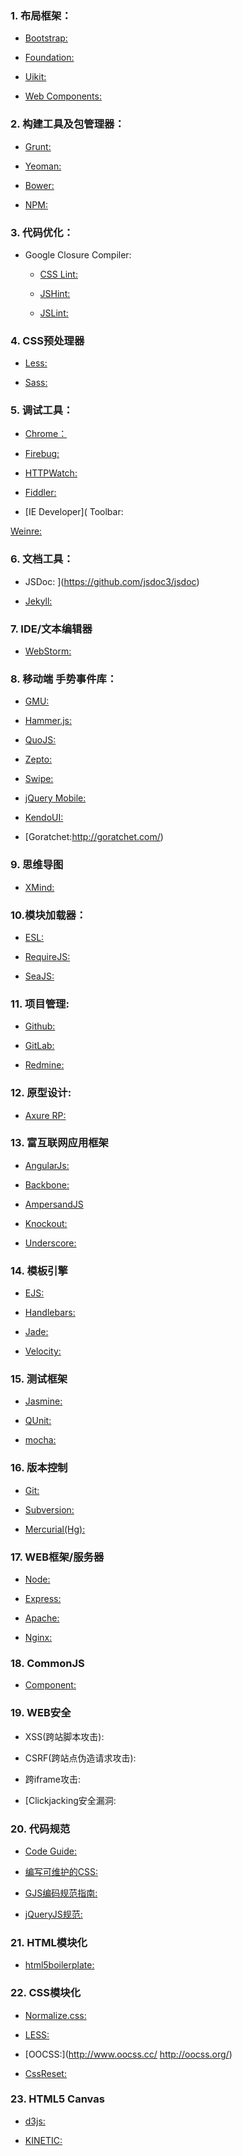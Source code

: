 ### 1. 布局框架：
- [Bootstrap:]( http://getbootstrap.com/)

- [Foundation:]( http://foundation.zurb.com/)

- [Uikit:]( http://www.getuikit.com/)

- [Web Components:](http://css-tricks.com/modular-future-web-components//)

### 2. 构建工具及包管理器：

- [Grunt:]( http://gruntjs.com/)

- [Yeoman:]( http://yeoman.io/)

- [Bower: ](http://bower.io/)

- [NPM:]( https://www.npmjs.org/)

### 3. 代码优化：

- Google Closure Compiler:

  - [CSS Lint:]( http://csslint.net/)
  
  - [JSHint:]( http://www.jshint.com/)
  
  - [JSLint:]( http://www.jslint.com/)

### 4. CSS预处理器

- [Less: ](http://lesscss.org/)

- [Sass: ](http://sass-lang.com/)

### 5. 调试工具：

- [Chrome：](https://developers.google.com/chrome-developer-tools/)

- [Firebug: ](https://getfirebug.com/)

- [HTTPWatch:]( http://www.httpwatch.com/)

- [Fiddler: ](http://www.telerik.com/fiddler)

- [IE Developer]( Toolbar:

[Weinre: ](http://people.apache.org/~pmuellr/weinre/docs/latest/Home.html)

### 6. 文档工具：

- JSDoc: ](https://github.com/jsdoc3/jsdoc)

- [Jekyll:]( http://jekyllrb.com/)

### 7. IDE/文本编辑器

- [WebStorm: ](http://www.jetbrains.com/webstorm/)

### 8. 移动端 手势事件库：

- [GMU:]( http://gmu.baidu.com/)

- [Hammer.js:](http://eightmedia.github.io/hammer.js/)

- [QuoJS:]( http://quojs.tapquo.com/)

- [Zepto:]( http://zeptojs.com/)

- [Swipe:]( http://swipejs.com/)

- [jQuery Mobile:]( http://jquerymobile.com/)

- [KendoUI:](http://www.telerik.com/kendo-ui)

- [Goratchet:http://goratchet.com/)

### 9. 思维导图

- [XMind:](http://www.xmind.net/)

### 10.模块加载器：

- [ESL:]( https://github.com/ecomfe/esl)

- [RequireJS:]( http://requirejs.org/)

- [SeaJS:](http://seajs.org/docs/)

### 11. 项目管理:

- [Github:]( https://github.com/)

- [GitLab:]( https://about.gitlab.com/)

- [Redmine:]( http://www.redmine.org/)

### 12. 原型设计:

- [Axure RP:]( http://www.axure.com/)

### 13. 富互联网应用框架

- [AngularJs: ](http://www.angularjs.org)

- [Backbone: ](http://backbonejs.org/)

- [AmpersandJS](http://ampersandjs.com//)

- [Knockout:]( http://knockoutjs.com/)

- [Underscore:]( http://underscorejs.org/)

### 14. 模板引擎

- [EJS: ](http://www.embeddedjs.com/)

- [Handlebars: ](http://handlebarsjs.com/)

- [Jade: ](http://jade-lang.com/)

- [Velocity:]( http://velocity.apache.org/)

### 15. 测试框架

- [Jasmine: ](http://pivotal.github.io/jasmine/)

- [QUnit: ](http://qunitjs.com/)

- [mocha:]( http://visionmedia.github.io/mocha/)

### 16. 版本控制

- [Git:]( http://git-scm.com/)

- [Subversion: ](http://subversion.apache.org/)

- [Mercurial(Hg): ](http://mercurial.selenic.com/)

### 17. WEB框架/服务器

- [Node: ](http://nodejs.org/)

- [Express: ](http://expressjs.com/)

- [Apache:]( http://httpd.apache.org/)

- [Nginx:]( http://nginx.org/)

### 18. CommonJS

- [Component:]( http://component.io/)

### 19. WEB安全

- XSS(跨站脚本攻击):

- CSRF(跨站点伪造请求攻击):

- 跨iframe攻击:

- [Clickjacking安全漏洞:

### 20. 代码规范

- [Code Guide:]( http://alloyteam.github.io/code-guide/)

- [编写可维护的CSS: ](http://segmentfault.com/a/1190000000388784/)

- [GJS编码规范指南:]( http://alloyteam.github.io/JX/doc/specification/google-javascript.xml)

- [jQueryJS规范:]( http://contribute.jquery.org/style-guide/js/)

### 21. HTML模块化

- [html5boilerplate: ](http://html5boilerplate.com/)

### 22. CSS模块化

- [Normalize.css:]( http://necolas.github.io/normalize.css/)

- [LESS:](http://www.lesscss.net/)

- [OOCSS:](http://www.oocss.cc/ http://oocss.org/)

- [CssReset:](http://www.cssreset.com/)

### 23. HTML5 Canvas

- [d3js:](http://d3js.org/)

- [KINETIC:](http://kineticjs.com/)

